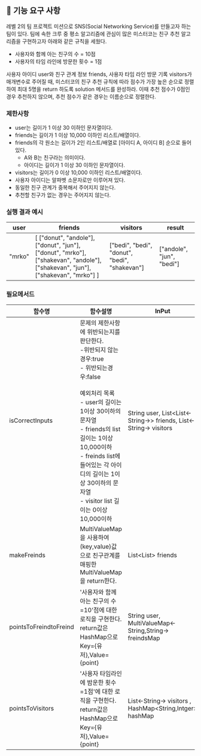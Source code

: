 ## 🚀 기능 요구 사항

레벨 2의 팀 프로젝트 미션으로 SNS(Social Networking Service)를 만들고자 하는 팀이 있다. 팀에 속한 크루 중 평소 알고리즘에 관심이 많은 미스터코는 친구 추천 알고리즘을 구현하고자 아래와 같은 규칙을 세웠다.

- 사용자와 함께 아는 친구의 수 = 10점 
- 사용자의 타임 라인에 방문한 횟수 = 1점

사용자 아이디 user와 친구 관계 정보 friends, 사용자 타임 라인 방문 기록 visitors가 매개변수로 주어질 때, 미스터코의 친구 추천 규칙에 따라 점수가 가장 높은 순으로 정렬하여 최대 5명을 return 하도록 solution 메서드를 완성하라. 이때 추천 점수가 0점인 경우 추천하지 않으며, 추천 점수가 같은 경우는 이름순으로 정렬한다.

### 제한사항

- user는 길이가 1 이상 30 이하인 문자열이다.
- friends는 길이가 1 이상 10,000 이하인 리스트/배열이다.
- friends의 각 원소는 길이가 2인 리스트/배열로 [아이디 A, 아이디 B] 순으로 들어있다.
  - A와 B는 친구라는 의미이다.
  - 아이디는 길이가 1 이상 30 이하인 문자열이다.
- visitors는 길이가 0 이상 10,000 이하인 리스트/배열이다.
- 사용자 아이디는 알파벳 소문자로만 이루어져 있다.
- 동일한 친구 관계가 중복해서 주어지지 않는다.
- 추천할 친구가 없는 경우는 주어지지 않는다.

### 실행 결과 예시

| user | friends | visitors | result |
| --- | --- | --- | --- |
| "mrko" | [ ["donut", "andole"], ["donut", "jun"], ["donut", "mrko"], ["shakevan", "andole"], ["shakevan", "jun"], ["shakevan", "mrko"] ] | ["bedi", "bedi", "donut", "bedi", "shakevan"] | ["andole", "jun", "bedi"] |


### 필요메서드

| 함수명                    | 함수설명                                                                                                                                                                                                                                                                                      | InPut                                                              | OutPut                                           |  
|------------------------|-------------------------------------------------------------------------------------------------------------------------------------------------------------------------------------------------------------------------------------------------------------------------------------------|--------------------------------------------------------------------|--------------------------------------------------|
| isCorrectInputs        | 문제의 제한사항에 위반되는지를 판단한다.<br/>-위반되지 않는경우:true<br/>- 위반되는경우:false<br/><br/>예외처리 목록<br/>- user의 길이는 1이상 30이하의 문자열<br/>- friends의 list길이는 1이상 10,000이하<br/>- freinds list에 들어있는 각 아이디의 길이는 1이상 30이하의 문자열<br/>- visitor list 길이는 0이상 10,000이하<br/>  | String user, List<List<-String->> friends, List<-String-> visitors | boolean                                          |
| makeFreinds            | MultiValueMap을 사용하여 (key,value)값으로 친구관계를 매핑한 MultiValueMap을 return한다.| List<List<String>> friends                                         | MultiValueMap<-String,String-> freindsMap        |
| pointsToFreindtoFreind |'사용자와 함께 아는 친구의 수=10'점에 대한 로직을 구현한다.<br/>return값은 HashMap으로 Key={유저},Value={point}| String user, MultiValueMap<-String,String-> freindsMap             | HashMap<String,Intger> recommendFreindToPointMap |
| pointsToVisitors| '사용자 타임라인에 밤운한 횟수=1점'에 대한 로직을 구현한다. <br/>return값은 HashMap으로 Key={유저},Value={point}| List<-String-> visitors , HashMap<String,Intger> hashMap     |HashMap<String,Intger> recommendFreindToPointMap|